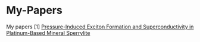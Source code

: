 # My-Papers
My papers
[1] [Pressure-Induced Exciton Formation and Superconductivity in Platinum-Based Mineral Sperrylite](materials-17-03476-v2.pdf)
